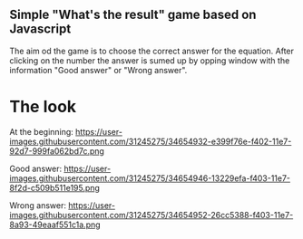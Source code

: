 ## Simple "What's the result" game based on Javascript

The aim od the game is to choose the correct answer for the equation. After clicking on the number the answer is sumed up by opping window with the information "Good answer" or "Wrong answer".

# The look

At the beginning: https://user-images.githubusercontent.com/31245275/34654932-e399f76e-f402-11e7-92d7-999fa062bd7c.png

Good answer: https://user-images.githubusercontent.com/31245275/34654946-13229efa-f403-11e7-8f2d-c509b511e195.png

Wrong answer: https://user-images.githubusercontent.com/31245275/34654952-26cc5388-f403-11e7-8a93-49eaaf551c1a.png 
